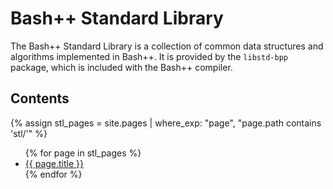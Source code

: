 # Bash++ Standard Library

The Bash++ Standard Library is a collection of common data structures and algorithms implemented in Bash++. It is provided by the `libstd-bpp` package, which is included with the Bash++ compiler.

## Contents

{% assign stl_pages = site.pages | where_exp: "page", "page.path contains 'stl/'" %}
<ul>
	{% for page in stl_pages %}
	<li><a href="{{ page.url }}">{{ page.title }}</a></li>
	{% endfor %}
</ul>